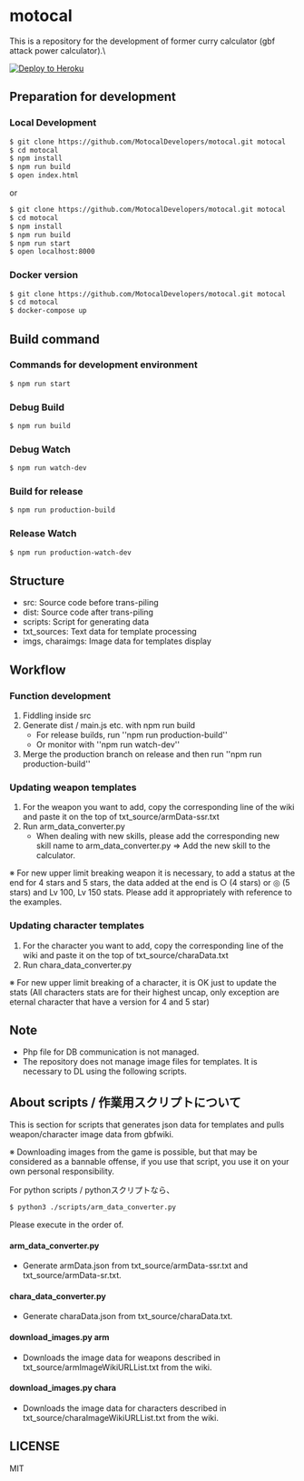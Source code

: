 # motocal
This is a repository for the development of former curry calculator (gbf attack power calculator).\

[![Deploy to Heroku](https://www.herokucdn.com/deploy/button.png)](https://www.heroku.com/deploy/?template=https://github.com/MotocalDevelopers/motocal)

## Preparation for development

### Local Development
```sh
$ git clone https://github.com/MotocalDevelopers/motocal.git motocal
$ cd motocal
$ npm install
$ npm run build
$ open index.html
```
or
```sh
$ git clone https://github.com/MotocalDevelopers/motocal.git motocal
$ cd motocal
$ npm install
$ npm run build
$ npm run start
$ open localhost:8000
```
### Docker version
```sh
$ git clone https://github.com/MotocalDevelopers/motocal.git motocal
$ cd motocal
$ docker-compose up
```

## Build command
### Commands for development environment
```sh
$ npm run start
```

### Debug Build
```sh
$ npm run build
```
### Debug Watch
```sh
$ npm run watch-dev
```
### Build for release
```sh
$ npm run production-build
```
### Release Watch
```sh
$ npm run production-watch-dev
```

## Structure
- src: Source code before trans-piling
- dist: Source code after trans-piling
- scripts: Script for generating data
- txt_sources: Text data for template processing
- imgs, charaimgs: Image data for templates display

## Workflow
### Function development
1. Fiddling inside src
2. Generate dist / main.js etc. with npm run build
    - For release builds, run ''npm run production-build''
    - Or monitor with ''npm run watch-dev''
3. Merge the production branch on release and then run ''npm run production-build''

### Updating weapon templates
1. For the weapon you want to add, copy the corresponding line of the wiki and paste it on the top of txt_source/armData-ssr.txt
2. Run arm_data_converter.py
    - When dealing with new skills, please add the corresponding new skill name to arm_data_converter.py => Add the new skill to the calculator.

※ For new upper limit breaking weapon it is necessary, to add a status at the end for 4 stars and 5 stars, the data added at the end is ○ (4 stars) or ◎ (5 stars) and Lv 100, Lv 150 stats. Please add it appropriately with reference to the examples.

### Updating character templates
1. For the character you want to add, copy the corresponding line of the wiki and paste it on the top of txt_source/charaData.txt
2. Run chara_data_converter.py

※ For new upper limit breaking of a character, it is OK just to update the stats (All characters stats are for their highest uncap, only exception are eternal character that have a version for 4 and 5 star)

## Note
- Php file for DB communication is not managed.
- The repository does not manage image files for templates. It is necessary to DL using the following scripts.

## About scripts / 作業用スクリプトについて
This is section for scripts that generates json data for templates and pulls weapon/character image data from gbfwiki.

※ Downloading images from the game is possible, but that may be considered as a bannable offense, if you use that script, you use it on your own personal responsibility.

For python scripts / pythonスクリプトなら、
```sh
$ python3 ./scripts/arm_data_converter.py
```

Please execute in the order of.

#### arm\_data\_converter.py
- Generate armData.json from txt_source/armData-ssr.txt and txt_source/armData-sr.txt.

#### chara\_data\_converter.py
- Generate charaData.json from txt_source/charaData.txt.

#### download\_images.py arm
- Downloads the image data for weapons described in txt_source/armImageWikiURLList.txt from the wiki.

#### download\_images.py chara
- Downloads the image data for characters described in txt_source/charaImageWikiURLList.txt from the wiki.

## LICENSE
MIT
